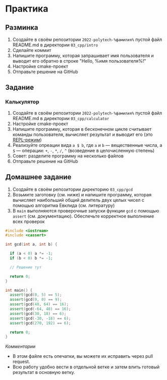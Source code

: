 # Практика

## Разминка

1. Создайте в своём репозитории `2022-polytech-%фамилия%` пустой файл README.md в директории `03_cpp/intro`
2. Сделайте коммит
3. Напишите программу, которая запрашивает имя пользователя и выводит его обратно в строке "Hello, %имя пользователя%!"
4. Настройке cmake-проект 
5. Отправьте решение на GitHub

## Задание

### Калькулятор
1. Создайте в своём репозитории `2022-polytech-%фамилия%` пустой файл README.md в директории `03_cpp/calculator`
2. Настройке cmake-проект
3. Напишите программу, которая в бесконечном цикле считывает команды пользователя, вычисляет результат и выводит его (это [REPL-режим](https://ru.wikipedia.org/wiki/REPL))
4. Реализуйте опреации вида `a $ b`, где `a` и `b` — вещественные числа, а `$` — операции: `+`, `-`, `*`, `/`, `^` (возведение в целочисленную степень) 
5. Совет: разделите программу на несколько файлов
6. Отправьте решение на GitHub

## Домашнее задание
1. Создайте в своём репозитории директорию `03_cpp/gcd`
2. Возьмите заготовку (см. ниже) и напишите программу, которая вычисляет наибольший общий делитель двух целых чисел с помощью алгоритма Евклида (см. литературу)
3. В `main` выполняются проверочные запуски функции `gcd` с помощью `assert` (см. документацию). Обеспечьте корректное выполнение всех проверок

```cpp
#include <iostream>
#include <cassert>

int gcd(int a, int b) {

  if (a < 0) a *= -1;
  if (b < 0) b *= -1;

  // Решение тут

  return 0;
}

int main() {
  assert(gcd(0, 5) == 5);
  assert(gcd(9, 0) == 9);
  assert(gcd(48, 64) == 16);
  assert(gcd(-64, 48) == 16);
  assert(gcd(30, 18) == 6);
  assert(gcd(-30, -18) == 6);
  assert(gcd(270, 192) == 6);

  return 0;
}

```

*Комментарии*
- В этом файле есть опечатки, вы можете их исправить через pull request.
- Всю работу удобно вести в отдельной ветке и затем влить готовый результат в основную ветку.

